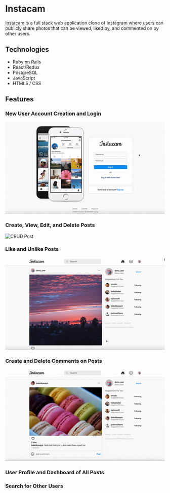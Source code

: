 # Instacam

[Instacam](https://the-instacam.herokuapp.com/#/login) is a full stack web application clone of Instagram where users can publicly share photos that can be viewed, liked by, and commented on by other users.

## Technologies 
* Ruby on Rails
* React/Redux
* PostgreSQL
* JavaScript
* HTML5 / CSS

## Features
### New User Account Creation and Login
![Login Demo](app/assets/images/readme_demo_login.gif)

### Create, View, Edit, and Delete Posts
![CRUD Post](app/assets/images/readme_create_post.gif)

### Like and Unlike Posts
![Likes](app/assets/images/readme_likes.gif)

### Create and Delete Comments on Posts
![Comments](app/assets/images/readme_comments.gif)

### User Profile and Dashboard of All Posts

### Search for Other Users